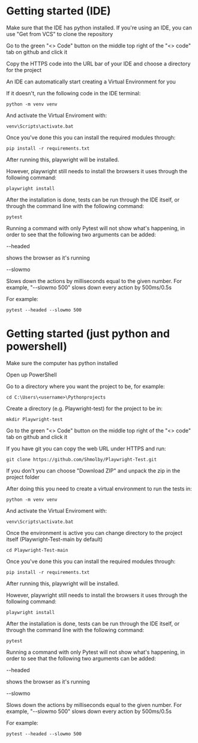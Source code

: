 # Getting started (IDE)
Make sure that the IDE has python installed.
If you're using an IDE, you can use "Get from VCS" to clone the repository

Go to the green "<> Code" button on the middle top right of the "<> code" tab on github and click it

Copy the HTTPS code into the URL bar of your IDE and choose a directory for the project

An IDE can automatically start creating a Virtual Environment for you

If it doesn't, run the following code in the IDE terminal:

```
python -m venv venv
```

And activate the Virtual Enviroment with:

```
venv\Scripts\activate.bat
```

Once you've done this you can install the required modules through:
```
pip install -r requirements.txt
```

After running this, playwright will be installed.

However, playwright still needs to install the browsers it uses through the following command:
```
playwright install
```

After the installation is done, tests can be run through the IDE itself, or through the command line with the following command:
```
pytest
```
Running a command with only Pytest will not show what's happening, in order to see that the following two arguments can be added:

--headed

  shows the browser as it's running
  
--slowmo

  Slows down the actions by milliseconds equal to the given number. For example, "--slowmo 500" slows down every action by 500ms/0.5s
  
For example:
```
pytest --headed --slowmo 500
```


# Getting started (just python and powershell)
Make sure the computer has python installed

Open up PowerShell

Go to a directory where you want the project to be, for example:
```
cd C:\Users\<username>\Pythonprojects
```

Create a directory (e.g. Playwright-test) for the project to be in:

```
mkdir Playwright-test
```

Go to the green "<> Code" button on the middle top right of the "<> code" tab on github and click it

If you have git you can copy the web URL under HTTPS and run:
```
git clone https://github.com/Shmolby/Playwright-Test.git
```
If you don't you can choose "Download ZIP" and unpack the zip in the project folder

After doing this you need to create a virtual environment to run the tests in:
```
python -m venv venv
```

And activate the Virtual Enviroment with:

```
venv\Scripts\activate.bat
```

Once the environment is active you can change directory to the project itself (Playwright-Test-main by default)
```
cd Playwright-Test-main
```
Once you've done this you can install the required modules through:
```
pip install -r requirements.txt
```

After running this, playwright will be installed.

However, playwright still needs to install the browsers it uses through the following command:
```
playwright install
```

After the installation is done, tests can be run through the IDE itself, or through the command line with the following command:
```
pytest
```
Running a command with only Pytest will not show what's happening, in order to see that the following two arguments can be added:

--headed

  shows the browser as it's running
  
--slowmo

  Slows down the actions by milliseconds equal to the given number. For example, "--slowmo 500" slows down every action by 500ms/0.5s
  
For example:
```
pytest --headed --slowmo 500
```
